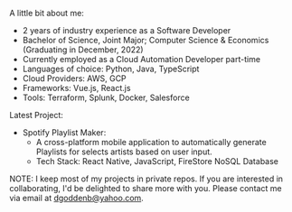 A little bit about me:
 - 2 years of industry experience as a Software Developer
 - Bachelor of Science, Joint Major; Computer Science & Economics (Graduating in December, 2022)
 - Currently employed as a Cloud Automation Developer part-time
 - Languages of choice: Python, Java, TypeScript
 - Cloud Providers: AWS, GCP
 - Frameworks: Vue.js, React.js
 - Tools: Terraform, Splunk, Docker, Salesforce
 
 Latest Project:
  - Spotify Playlist Maker:
    - A cross-platform mobile application to automatically generate Playlists for selects artists based on user input.
    - Tech Stack: React Native, JavaScript, FireStore NoSQL Database

NOTE: I keep most of my projects in private repos. If you are interested in collaborating, I'd be delighted to share more with you. Please contact me via email at dgoddenb@yahoo.com. 
